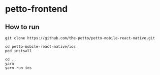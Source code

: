 # petto-frontend
## How to run
```
git clone https://github.com/the-petto/petto-mobile-react-native.git

cd petto-mobile-react-native/ios
pod instsall

cd ..
yarn
yarn run ios
```
